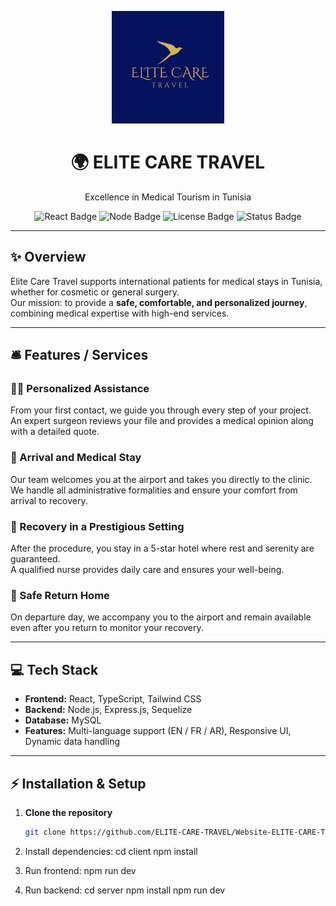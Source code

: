 <p align="center">
  <img src="/client/src/assets/logo.png" alt="Elite Care Travel" width="180"/>
</p>

<h1 align="center">🌍 ELITE CARE TRAVEL</h1>
<p align="center">
  Excellence in Medical Tourism in Tunisia
</p>

<!-- Badges -->
<p align="center">
  <img src="https://img.shields.io/badge/React-18-blue?logo=react" alt="React Badge"/>
  <img src="https://img.shields.io/badge/Node.js-Express-green?logo=node.js" alt="Node Badge"/>
  <img src="https://img.shields.io/badge/License-MIT-yellow" alt="License Badge"/>
  <img src="https://img.shields.io/badge/Status-Active-brightgreen" alt="Status Badge"/>
</p>

---

## ✨ Overview
Elite Care Travel supports international patients for medical stays in Tunisia, whether for cosmetic or general surgery.  
Our mission: to provide a **safe, comfortable, and personalized journey**, combining medical expertise with high-end services.

---

## 🛎️ Features / Services
### 👩‍⚕️ Personalized Assistance
From your first contact, we guide you through every step of your project.  
An expert surgeon reviews your file and provides a medical opinion along with a detailed quote.

### 🛬 Arrival and Medical Stay
Our team welcomes you at the airport and takes you directly to the clinic.  
We handle all administrative formalities and ensure your comfort from arrival to recovery.

### 🏨 Recovery in a Prestigious Setting
After the procedure, you stay in a 5-star hotel where rest and serenity are guaranteed.  
A qualified nurse provides daily care and ensures your well-being.

### 🛫 Safe Return Home
On departure day, we accompany you to the airport and remain available even after you return to monitor your recovery.

---

## 💻 Tech Stack
- **Frontend:** React, TypeScript, Tailwind CSS  
- **Backend:** Node.js, Express.js, Sequelize  
- **Database:** MySQL  
- **Features:** Multi-language support (EN / FR / AR), Responsive UI, Dynamic data handling  

---

## ⚡ Installation & Setup
1. **Clone the repository**
   ```bash
   git clone https://github.com/ELITE-CARE-TRAVEL/Website-ELITE-CARE-TRAVEL.git

2. Install dependencies:
cd client
npm install 

3. Run frontend:
npm run dev

4. Run backend:
cd server
npm install
npm run dev